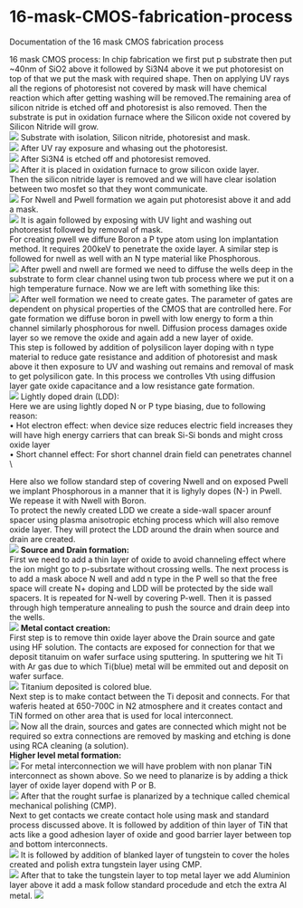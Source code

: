 # 16-mask-CMOS-fabrication-process
Documentation of the 16 mask CMOS fabrication process

16 mask CMOS process:
In chip fabrication we first put p substrate then put ~40nm of SiO2 above it followed by Si3N4 above it we put photoresist on top of that we put the mask with required shape. Then on applying UV rays all the regions of photoresist not covered by mask will have chemical reaction which after getting washing will be removed.The remaining area of silicon nitride is etched off and photoresist is also removed. Then the substrate is put in oxidation furnace where the Silicon oxide not covered by Silicon Nitride will grow. \
![](Images/D3_1.png)
Substrate with isolation, Silicon nitride, photoresist and mask. \
![](Images/D3_2.png)
After UV ray exposure and whasing out the photoresist. \
![](Images/D3_3.png)
After Si3N4 is etched off and photoresist removed. \
![](Images/D3_4.png)
After it is placed in oxidation furnace to grow silicon oxide layer. \
Then the silicon nitride layer is removed and we will have clear isolation between two mosfet so that they wont communicate. \
![](Images/D3_5.png)
For Nwell and Pwell formation we again put photoresist above it and add a mask. \
![](Images/D3_6.png)
It is again followed by exposing with UV light and washing out photoresist followed by removal of mask. \
For creating pwell we diffure Boron a P type atom using Ion implantation method. It requires 200keV to penetrate the oxide layer. A similar step is followed for nwell as well with an N type material like Phosphorous. \
![](Images/D3_7.png)
After pwell and nwell are formed we need to diffuse the wells deep in the substrate to form clear channel using twon tub process where we put it on a high temperature furnace. Now we are left with something like this: \
![](Images/D3_8.png)
After well formation we need to create gates. The parameter of gates are dependent on physical properties of the CMOS that are controlled here. For gate formation we diffuse boron in pwell with low energy to form a thin channel similarly phosphorous for nwell. Diffusion process damages oxide layer so we remove the oxide and again add a new layer of oxide. \
This step is followed by addition of polysilicon layer doping with n type material to reduce gate resistance and addition of photoresist and mask above it then exposure to UV and washing out remains and removal of mask to get polysilicon gate. In this process we controlles Vth using diffusion layer gate oxide capacitance and a low resistance gate formation. \
![](Images/D3_9.png)
Lightly doped drain (LDD): \
Here we are using lightly doped N or P type biasing, due to following reason: \
•	Hot electron effect: when device size reduces electric field increases they will have high energy carriers that can break Si-Si bonds and might cross oxide layer \
•	Short channel effect: For short channel drain field can penetrates channel \

Here also we follow standard step of covering Nwell and on exposed Pwell we implant Phosphorous in a manner that it is lighyly dopes (N-) in Pwell. We repease it with Nwell with Boron. \
To protect the newly created LDD we create a side-wall spacer arounf spacer using plasma anisotropic etching process which will also remove oxide layer. They will protect the LDD around the drain when source and drain are created. \
![](Images/D3_10.png)
**Source and Drain formation:** \
First we need to add a thin layer of oxide to avoid channeling effect where the ion might go to p-subsrtate without crossing wells. The next process is to add a mask aboce N well and add n type in the P well so that the free space will create N+ doping and LDD will be protected by the side wall spacers. It is repeated for N-well by covering P-well. Then it is passed through high temperature annealing to push the source and drain deep into the wells. \
![](Images/D3_11.png)
**Metal contact creation:** \
First step is to remove thin oxide layer above the Drain source and gate using HF solution. The contacts are exposed for connection for that we deposit titanuim on wafer surface using sputtering. In sputtering we hit Ti with Ar gas due to which Ti(blue) metal will be emmited out and deposit on wafer surface. \
![](Images/D3_12.png)
Titanium deposited is colored blue. \
Next step is to make contact between the Ti deposit and connects. For that waferis heated at 650-700C in N2 atmosphere and it creates contact and TiN formed on other area that is used for local interconnect. \
![](Images/D3_13.png)
Now all the drain, sources and gates are connected which might not be required so extra connections are removed by masking and etching is done using RCA cleaning (a solution). \
**Higher level metal formation:** \
![](Images/D3_14.png)
For metal interconnection we will have problem with non planar TiN interconnect as shown above. So we need to planarize is by adding a thick layer of oxide layer dopend with P or B. \
![](Images/D3_15.png)
After that the rought surfae is planarized by a technique called chemical mechanical polishing (CMP). \
Next to get contacts we create contact hole using mask and standard process discussed above. It is followed by addition of thin layer of TiN that acts like a good adhesion layer of oxide and good barrier layer between top and bottom interconnects. \
![](Images/D3_16.png)
It is followed by addition of blanked layer of tungstein to cover the holes created and polish extra tungstein layer using CMP. \
![](Images/D3_17.png)
After that to take the tungstein layer to top metal layer we add Aluminion layer above it add a mask follow standard procedude and etch the extra Al metal. 
![](Images/D3_18.png)
